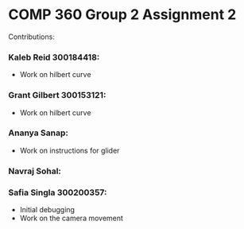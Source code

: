 # COMP 360 Group 2 Assignment 2
Contributions:

### Kaleb Reid 300184418:
* Work on hilbert curve

### Grant Gilbert 300153121:
* Work on hilbert curve

### Ananya Sanap:
* Work on instructions for glider

### Navraj Sohal:

### Safia Singla 300200357:
* Initial debugging
* Work on the camera movement
